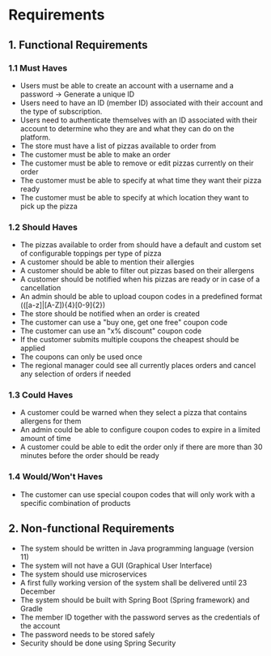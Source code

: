 # Requirements
## 1. Functional Requirements

### 1.1 Must Haves
* Users must be able to create an account with a username and a password -> Generate a unique ID
* Users need to have an ID (member ID) associated with their account and the type of subscription.
* Users need to authenticate themselves with an ID associated with their account to determine who they are and what they can do on the platform.
* The store must have a list of pizzas available to order from
* The customer must be able to make an order
* The customer must be able to remove or edit pizzas currently on their order
* The customer must be able to specify at what time they want their pizza ready
* The customer must be able to specify at which location they want to pick up the pizza

### 1.2 Should Haves
* The pizzas available to order from should have a default and custom set of configurable toppings per type of pizza
* A customer should be able to mention their allergies
* A customer should be able to filter out pizzas based on their allergens
* A customer should be notified when his pizzas are ready or in case of a cancellation
* An admin should be able to upload coupon codes in a predefined format (([a-z]|[A-Z]){4}[0-9]{2})
* The store should be notified when an order is created
* The customer can use a "buy one, get one free" coupon code
* The customer can use an "x% discount" coupon code
* If the customer submits multiple coupons the cheapest should be applied
* The coupons can only be used once
* The regional manager could see all currently places orders and cancel any selection of orders if needed

### 1.3 Could Haves
* A customer could be warned when they select a pizza that contains allergens for them
* An admin could be able to configure coupon codes to expire in a limited amount of time
* A customer could be able to edit the order only if there are more than 30 minutes before the order should be ready

### 1.4 Would/Won't Haves
* The customer can use special coupon codes that will only work with a specific combination of products

## 2. Non-functional Requirements
* The system should be written in Java programming language (version 11)
* The system will not have a GUI (Graphical User Interface)
* The system should use microservices
* A first fully working version of the system  shall be delivered until 23 December
* The system should be built with Spring Boot (Spring framework) and Gradle
* The member ID together with the password serves as the credentials of the account
* The password needs to be stored safely
* Security should be done using Spring Security